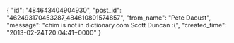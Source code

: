  {
   "id": "484643404904930",
   "post_id": "462493170453287_484610801574857",
   "from_name": "Pete Daoust",
   "message": "chim is not in dictionary.com Scott Duncan :(",
   "created_time": "2013-02-24T20:04:41+0000"
 }

